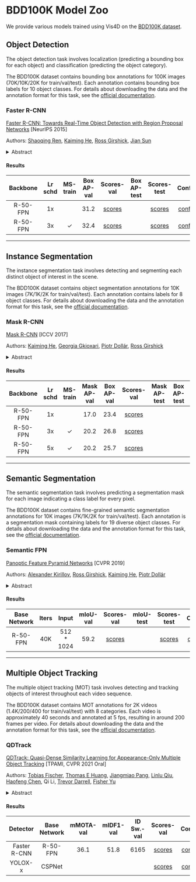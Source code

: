 # BDD100K Model Zoo

We provide various models trained using Vis4D on the [BDD100K dataset](https://www.vis.xyz/bdd100k/).

## Object Detection

The object detection task involves localization (predicting a bounding box for each object) and classification (predicting the object category).

The BDD100K dataset contains bounding box annotations for 100K images (70K/10K/20K for train/val/test). Each annotation contains bounding box labels for 10 object classes. For details about downloading the data and the annotation format for this task, see the [official documentation](https://doc.bdd100k.com/download.html).

### Faster R-CNN

[Faster R-CNN: Towards Real-Time Object Detection with Region Proposal Networks](https://arxiv.org/abs/1506.01497) [NeurIPS 2015]

Authors: [Shaoqing Ren](https://www.shaoqingren.com/), [Kaiming He](http://kaiminghe.com/), [Ross Girshick](https://www.rossgirshick.info/), [Jian Sun](http://www.jiansun.org/)

<details>
<summary>Abstract</summary>
State-of-the-art object detection networks depend on region proposal algorithms to hypothesize object locations. Advances like SPPnet and Fast R-CNN have reduced the running time of these detection networks, exposing region proposal computation as a bottleneck. In this work, we introduce a Region Proposal Network (RPN) that shares full-image convolutional features with the detection network, thus enabling nearly cost-free region proposals. An RPN is a fully convolutional network that simultaneously predicts object bounds and objectness scores at each position. The RPN is trained end-to-end to generate high-quality region proposals, which are used by Fast R-CNN for detection. We further merge RPN and Fast R-CNN into a single network by sharing their convolutional features---using the recently popular terminology of neural networks with 'attention' mechanisms, the RPN component tells the unified network where to look. For the very deep VGG-16 model, our detection system has a frame rate of 5fps (including all steps) on a GPU, while achieving state-of-the-art object detection accuracy on PASCAL VOC 2007, 2012, and MS COCO datasets with only 300 proposals per image. In ILSVRC and COCO 2015 competitions, Faster R-CNN and RPN are the foundations of the 1st-place winning entries in several tracks. Code has been made publicly available.
</details>

#### Results

| Backbone | Lr schd | MS-train | Box AP-val | Scores-val | Box AP-test | Scores-test |                        Config                         |  Weights  |   Preds   |   Visuals   |
| :------: | :-----: | :------: | :--------: | :--------: | :---------: | :---------: | :---------------------------------------------------: | :-------: | :-------: | :---------: |
| R-50-FPN |   1x    |          |    31.2    | [scores]() |             | [scores]()  | [config](./faster_rcnn/faster_rcnn_r50_1x_bdd100k.py) | [model]() | [preds]() | [visuals]() |
| R-50-FPN |   3x    |    ✓     |    32.4    | [scores]() |             | [scores]()  | [config](./faster_rcnn/faster_rcnn_r50_3x_bdd100k.py) | [model]() | [preds]() | [visuals]() |

---

## Instance Segmentation

The instance segmentation task involves detecting and segmenting each distinct object of interest in the scene.

The BDD100K dataset contains object segmentation annotations for 10K images (7K/1K/2K for train/val/test). Each annotation contains labels for 8 object classes. For details about downloading the data and the annotation format for this task, see the [official documentation](https://doc.bdd100k.com/download.html).

### Mask R-CNN

[Mask R-CNN](https://arxiv.org/abs/1703.06870) [ICCV 2017]

Authors: [Kaiming He](http://kaiminghe.com/), [Georgia Gkioxari](https://gkioxari.github.io/), [Piotr Dollár](https://pdollar.github.io/), [Ross Girshick](https://www.rossgirshick.info/)

<details>
<summary>Abstract</summary>
We present a conceptually simple, flexible, and general framework for object instance segmentation. Our approach efficiently detects objects in an image while simultaneously generating a high-quality segmentation mask for each instance. The method, called Mask R-CNN, extends Faster R-CNN by adding a branch for predicting an object mask in parallel with the existing branch for bounding box recognition. Mask R-CNN is simple to train and adds only a small overhead to Faster R-CNN, running at 5 fps. Moreover, Mask R-CNN is easy to generalize to other tasks, e.g., allowing us to estimate human poses in the same framework. We show top results in all three tracks of the COCO suite of challenges, including instance segmentation, bounding-box object detection, and person keypoint detection. Without bells and whistles, Mask R-CNN outperforms all existing, single-model entries on every task, including the COCO 2016 challenge winners. We hope our simple and effective approach will serve as a solid baseline and help ease future research in instance-level recognition. Code has been made available at: [this https URL](https://github.com/facebookresearch/detectron2).
</details>

#### Results

| Backbone | Lr schd | MS-train | Mask AP-val | Box AP-val | Scores-val | Mask AP-test | Box AP-test | Scores-test |                      Config                       |  Weights  |   Preds   |   Visuals   |
| :------: | :-----: | :------: | :---------: | :--------: | :--------: | :----------: | :---------: | :---------: | :-----------------------------------------------: | :-------: | :-------: | :---------: |
| R-50-FPN |   1x    |          |    17.0     |    23.4    | [scores]() |              |             | [scores]()  | [config](./mask_rcnn/mask_rcnn_r50_1x_bdd100k.py) | [model]() | [preds]() | [visuals]() |
| R-50-FPN |   3x    |    ✓     |    20.2     |    26.8    | [scores]() |              |             | [scores]()  | [config](./mask_rcnn/mask_rcnn_r50_3x_bdd100k.py) | [model]() | [preds]() | [visuals]() |
| R-50-FPN |   5x    |    ✓     |    20.2     |    25.7    | [scores]() |              |             | [scores]()  | [config](./mask_rcnn/mask_rcnn_r50_5x_bdd100k.py) | [model]() | [preds]() | [visuals]() |

---

## Semantic Segmentation

The semantic segmentation task involves predicting a segmentation mask for each image indicating a class label for every pixel.

The BDD100K dataset contains fine-grained semantic segmentation annotations for 10K images (7K/1K/2K for train/val/test). Each annotation is a segmentation mask containing labels for 19 diverse object classes. For details about downloading the data and the annotation format for this task, see the [official documentation](https://doc.bdd100k.com/download.html).

### Semantic FPN

[Panoptic Feature Pyramid Networks](https://arxiv.org/abs/1901.02446) [CVPR 2019]

Authors: [Alexander Kirillov](https://alexander-kirillov.github.io/), [Ross Girshick](https://www.rossgirshick.info/), [Kaiming He](http://kaiminghe.com/), [Piotr Dollár](https://pdollar.github.io/)

<details>
<summary>Abstract</summary>
The recently introduced panoptic segmentation task has renewed our community's interest in unifying the tasks of instance segmentation (for thing classes) and semantic segmentation (for stuff classes). However, current state-of-the-art methods for this joint task use separate and dissimilar networks for instance and semantic segmentation, without performing any shared computation. In this work, we aim to unify these methods at the architectural level, designing a single network for both tasks. Our approach is to endow Mask R-CNN, a popular instance segmentation method, with a semantic segmentation branch using a shared Feature Pyramid Network (FPN) backbone. Surprisingly, this simple baseline not only remains effective for instance segmentation, but also yields a lightweight, top-performing method for semantic segmentation. In this work, we perform a detailed study of this minimally extended version of Mask R-CNN with FPN, which we refer to as Panoptic FPN, and show it is a robust and accurate baseline for both tasks. Given its effectiveness and conceptual simplicity, we hope our method can serve as a strong baseline and aid future research in panoptic segmentation.
</details>

#### Results

| Base Network | Iters |    Input    | mIoU-val | Scores-val | mIoU-test | Scores-test |                          Config                          |  Weights  |   Preds   |   Visuals   |
| :----------: | :---: | :---------: | :------: | :--------: | :-------: | :---------: | :------------------------------------------------------: | :-------: | :-------: | :---------: |
|   R-50-FPN   |  40K  | 512 \* 1024 |   59.2   | [scores]() |           | [scores]()  | [config](./semantic_fpn/semantic_fpn_r50_40k_bdd100k.py) | [model]() | [preds]() | [visuals]() |

---

## Multiple Object Tracking

The multiple object tracking (MOT) task involves detecting and tracking objects of interest throughout each video sequence.

The BDD100K dataset contains MOT annotations for 2K videos (1.4K/200/400 for train/val/test) with 8 categories. Each video is approximately 40 seconds and annotated at 5 fps, resulting in around 200 frames per video. For details about downloading the data and the annotation format for this task, see the [official documentation](https://doc.bdd100k.com/download.html).

### QDTrack

[QDTrack: Quasi-Dense Similarity Learning for Appearance-Only Multiple Object Tracking](https://arxiv.org/abs/2210.06984) [TPAMI, CVPR 2021 Oral]

Authors: [Tobias Fischer](https://tobiasfshr.github.io/), [Thomas E Huang](https://www.thomasehuang.com/), [Jiangmiao Pang](https://scholar.google.com/citations?user=ssSfKpAAAAAJ), [Linlu Qiu](https://linlu-qiu.github.io/), [Haofeng Chen](https://www.haofeng.io/), Qi Li, [Trevor Darrell](https://people.eecs.berkeley.edu/~trevor/), [Fisher Yu](https://www.yf.io/)

<details>
<summary>Abstract</summary>
Similarity learning has been recognized as a crucial step for object tracking. However, existing multiple object tracking methods only use sparse ground truth matching as the training objective, while ignoring the majority of the informative regions on the images. In this paper, we present Quasi-Dense Similarity Learning, which densely samples hundreds of region proposals on a pair of images for contrastive learning. We can naturally combine this similarity learning with existing detection methods to build Quasi-Dense Tracking (QDTrack) without turning to displacement regression or motion priors. We also find that the resulting distinctive feature space admits a simple nearest neighbor search at the inference time. Despite its simplicity, QDTrack outperforms all existing methods on MOT, BDD100K, Waymo, and TAO tracking benchmarks. It achieves 68.7 MOTA at 20.3 FPS on MOT17 without using external training data. Compared to methods with similar detectors, it boosts almost 10 points of MOTA and significantly decreases the number of ID switches on BDD100K and Waymo datasets.
</details>

#### Results

| Detector  | Base Network | mMOTA-val | mIDF1-val | ID Sw.-val | Scores-val | Config | Weights | Preds | Visuals |
| :-: | :-: | :-: | :-: | :-: | :-: | :-: | :-: | :-: | :-: |
| Faster R-CNN | R-50-FPN | 36.1 | 51.8 | 6165 | [scores]() | [config]() | [model]() | [preds]() | [visuals]() |
| YOLOX-x | CSPNet |  |  |  | [scores]() | [config]() | [model]() | [preds]() | [visuals]() |

